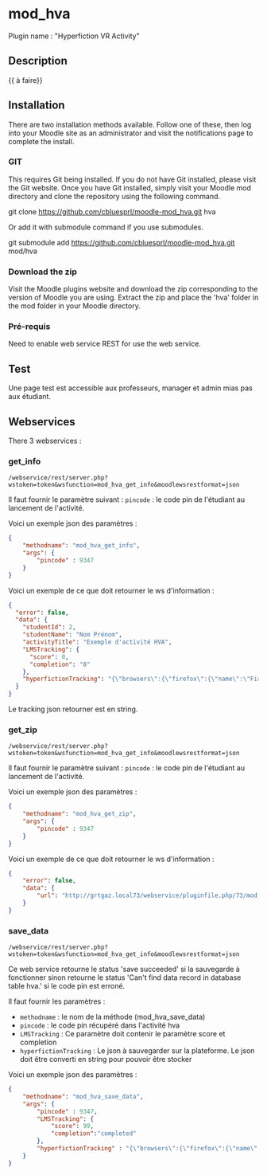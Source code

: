 # mod_hva

Plugin name : "Hyperfiction VR Activity"

## Description
{{ à faire}}

## Installation

There are two installation methods available.
Follow one of these, then log into your Moodle site as an administrator and visit the notifications page to complete the install.

### GIT

This requires Git being installed. If you do not have Git installed, please visit the Git website.
Once you have Git installed, simply visit your Moodle mod directory and clone the repository using the following command.

git clone https://github.com/cbluesprl/moodle-mod_hva.git hva

Or add it with submodule command if you use submodules.

git submodule add https://github.com/cbluesprl/moodle-mod_hva.git mod/hva

### Download the zip

Visit the Moodle plugins website and download the zip corresponding to the version of Moodle you are using. Extract the zip and place the 'hva' folder in the mod folder in your Moodle directory.

### Pré-requis

Need to enable web service REST for use the web service.


## Test

Une page test est accessible aux professeurs, manager et admin mias pas aux étudiant.

## Webservices

There 3 webservices : 

### get_info 

`/webservice/rest/server.php?wstoken=token&wsfunction=mod_hva_get_info&moodlewsrestformat=json`

Il faut fournir le paramètre suivant :
`pincode` : le code pin de l'étudiant au lancement de l'activité.

Voici un exemple json des paramètres :

```json
{
    "methodname": "mod_hva_get_info",
    "args": {
        "pincode" : 9347
    }
}
```

Voici un exemple de ce que doit retourner le ws d'information :
```json
{
  "error": false,
  "data": {
    "studentId": 2,
    "studentName": "Nom Prénom",
    "activityTitle": "Exemple d'activité HVA",
    "LMSTracking": {
      "score": 0,
      "completion": "0"
    },
    "hyperfictionTracking": "{\"browsers\":{\"firefox\":{\"name\":\"Firefox\",\"pref_url\":\"about:config\",\"releases\":{\"1\":{\"release_date\":\"2004-11-09\",\"status\":\"retired\",\"engine\":\"Gecko\",\"engine_version\":\"1.7\"}}}}}"
  }
}
```

Le tracking json retourner est en string.

### get_zip

`/webservice/rest/server.php?wstoken=token&wsfunction=mod_hva_get_info&moodlewsrestformat=json`

Il faut fournir le paramètre suivant :
`pincode` : le code pin de l'étudiant au lancement de l'activité.

Voici un exemple json des paramètres :

```json
{
    "methodname": "mod_hva_get_zip",
    "args": {
        "pincode" : 9347
    }
}
```

Voici un exemple de ce que doit retourner le ws d'information :
```json
{
    "error": false,
    "data": {
        "url": "http://grtgaz.local73/webservice/pluginfile.php/73/mod_hva/zipfile/1/local_obf_moodle311_2022020200%281%29.zip?token=dd315c54548c8ef9b1238b11111b27c3"
    }
}
```
### save_data

`/webservice/rest/server.php?wstoken=token&wsfunction=mod_hva_get_info&moodlewsrestformat=json`

Ce web service retourne le status 'save succeeded' si la sauvegarde à fonctionner sinon retourne le status  'Can't find data record in database table hva.' si le code pin est erroné.

Il faut fournir les paramètres :

* `methodname` : le nom de la méthode (mod_hva_save_data)
* `pincode` : le code pin récupéré dans l'activité hva
* `LMSTracking` : Ce paramètre doit contenir le paramètre score et completion
* `hyperfictionTracking` : Le json à sauvegarder sur la plateforme. Le json doit être converti en string pour pouvoir être stocker

Voici un exemple json des paramètres :
```json
{
    "methodname": "mod_hva_save_data",
    "args": {
        "pincode" : 9347,
        "LMSTracking": {
            "score": 99,
            "completion":"completed"
        },
        "hyperfictionTracking" : "{\"browsers\":{\"firefox\":{\"name\":\"Firefox\",\"pref_url\":\"about:config\",\"releases\":{\"1\":{\"release_date\":\"2004-11-09\",\"status\":\"retired\",\"engine\":\"Gecko\",\"engine_version\":\"1.7\"}}}}}"
    }
}
```

